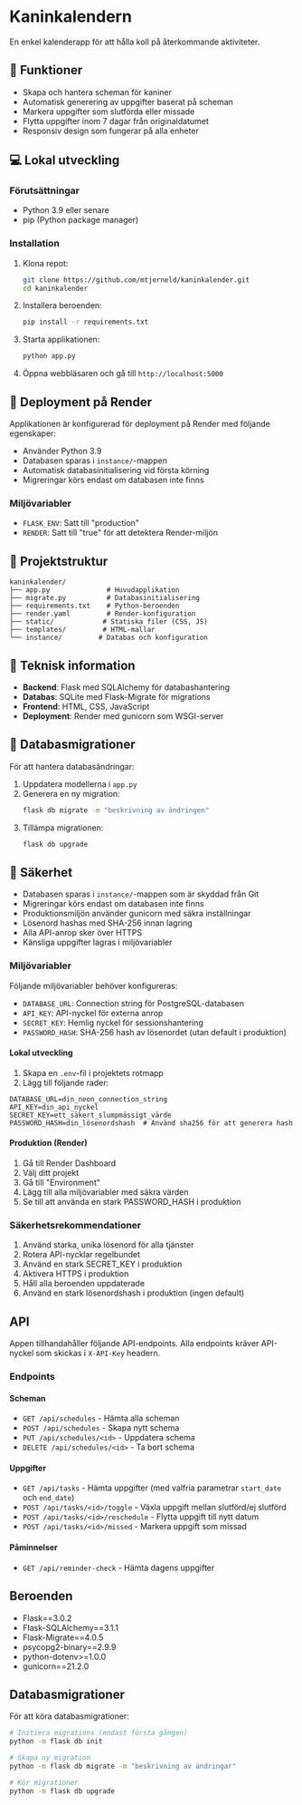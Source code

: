 # Kaninkalendern

En enkel kalenderapp för att hålla koll på återkommande aktiviteter.

## 🚀 Funktioner

- Skapa och hantera scheman för kaniner
- Automatisk generering av uppgifter baserat på scheman
- Markera uppgifter som slutförda eller missade
- Flytta uppgifter inom 7 dagar från originaldatumet
- Responsiv design som fungerar på alla enheter

## 💻 Lokal utveckling

### Förutsättningar

- Python 3.9 eller senare
- pip (Python package manager)

### Installation

1. Klona repot:
   ```bash
   git clone https://github.com/mtjerneld/kaninkalender.git
   cd kaninkalender
   ```

2. Installera beroenden:
   ```bash
   pip install -r requirements.txt
   ```

3. Starta applikationen:
   ```bash
   python app.py
   ```

4. Öppna webbläsaren och gå till `http://localhost:5000`

## 🚢 Deployment på Render

Applikationen är konfigurerad för deployment på Render med följande egenskaper:

- Använder Python 3.9
- Databasen sparas i `instance/`-mappen
- Automatisk databasinitialisering vid första körning
- Migreringar körs endast om databasen inte finns

### Miljövariabler

- `FLASK_ENV`: Satt till "production"
- `RENDER`: Satt till "true" för att detektera Render-miljön

## 📁 Projektstruktur

```
kaninkalender/
├── app.py              # Huvudapplikation
├── migrate.py          # Databasinitialisering
├── requirements.txt    # Python-beroenden
├── render.yaml         # Render-konfiguration
├── static/            # Statiska filer (CSS, JS)
├── templates/         # HTML-mallar
└── instance/         # Databas och konfiguration
```

## 🔧 Teknisk information

- **Backend**: Flask med SQLAlchemy för databashantering
- **Databas**: SQLite med Flask-Migrate för migrations
- **Frontend**: HTML, CSS, JavaScript
- **Deployment**: Render med gunicorn som WSGI-server

## 📝 Databasmigrationer

För att hantera databasändringar:

1. Uppdatera modellerna i `app.py`
2. Generera en ny migration:
   ```bash
   flask db migrate -m "beskrivning av ändringen"
   ```
3. Tillämpa migrationen:
   ```bash
   flask db upgrade
   ```

## 🔐 Säkerhet

- Databasen sparas i `instance/`-mappen som är skyddad från Git
- Migreringar körs endast om databasen inte finns
- Produktionsmiljön använder gunicorn med säkra inställningar
- Lösenord hashas med SHA-256 innan lagring
- Alla API-anrop sker över HTTPS
- Känsliga uppgifter lagras i miljövariabler

### Miljövariabler

Följande miljövariabler behöver konfigureras:

- `DATABASE_URL`: Connection string för PostgreSQL-databasen
- `API_KEY`: API-nyckel för externa anrop
- `SECRET_KEY`: Hemlig nyckel för sessionshantering
- `PASSWORD_HASH`: SHA-256 hash av lösenordet (utan default i produktion)

#### Lokal utveckling
1. Skapa en `.env`-fil i projektets rotmapp
2. Lägg till följande rader:
```
DATABASE_URL=din_neon_connection_string
API_KEY=din_api_nyckel
SECRET_KEY=ett_säkert_slumpmässigt_värde
PASSWORD_HASH=din_lösenordshash  # Använd sha256 för att generera hash
```

#### Produktion (Render)
1. Gå till Render Dashboard
2. Välj ditt projekt
3. Gå till "Environment"
4. Lägg till alla miljövariabler med säkra värden
5. Se till att använda en stark PASSWORD_HASH i produktion

### Säkerhetsrekommendationer

1. Använd starka, unika lösenord för alla tjänster
2. Rotera API-nycklar regelbundet
3. Använd en stark SECRET_KEY i produktion
4. Aktivera HTTPS i produktion
5. Håll alla beroenden uppdaterade
6. Använd en stark lösenordshash i produktion (ingen default)

## API

Appen tillhandahåller följande API-endpoints. Alla endpoints kräver API-nyckel som skickas i `X-API-Key` headern.

### Endpoints

#### Scheman
- `GET /api/schedules` - Hämta alla scheman
- `POST /api/schedules` - Skapa nytt schema
- `PUT /api/schedules/<id>` - Uppdatera schema
- `DELETE /api/schedules/<id>` - Ta bort schema

#### Uppgifter
- `GET /api/tasks` - Hämta uppgifter (med valfria parametrar `start_date` och `end_date`)
- `POST /api/tasks/<id>/toggle` - Växla uppgift mellan slutförd/ej slutförd
- `POST /api/tasks/<id>/reschedule` - Flytta uppgift till nytt datum
- `POST /api/tasks/<id>/missed` - Markera uppgift som missad

#### Påminnelser
- `GET /api/reminder-check` - Hämta dagens uppgifter

## Beroenden

- Flask==3.0.2
- Flask-SQLAlchemy==3.1.1
- Flask-Migrate==4.0.5
- psycopg2-binary==2.9.9
- python-dotenv>=1.0.0
- gunicorn==21.2.0

## Databasmigrationer

För att köra databasmigrationer:

```bash
# Initiera migrations (endast första gången)
python -m flask db init

# Skapa ny migration
python -m flask db migrate -m "beskrivning av ändringar"

# Kör migrationer
python -m flask db upgrade
``` 